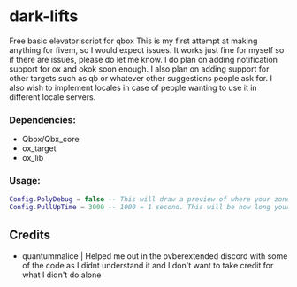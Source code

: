 # dark-lifts
Free basic elevator script for qbox
This is my first attempt at making anything for fivem, so I would expect issues. It works just fine for myself so if there are issues, please do let me know.
I do plan on adding notification support for ox and okok soon enough. I also plan on adding support for other targets such as qb or whatever other suggestions people ask for.
I also wish to implement locales in case of people wanting to use it in different locale servers.

### Dependencies:
 - Qbox/Qbx_core
 - ox_target
 - ox_lib

### Usage:
```lua
Config.PolyDebug = false -- This will draw a preview of where your zones are when set to true
Config.PullUpTime = 3000 -- 1000 = 1 second. This will be how long your screen stays black for while transitioning. Recommend 3000 or higher
```
 ## Credits
 - quantummalice | Helped me out in the ovberextended discord with some of the code as I didnt understand it and I don't want to take credit for what I didn't do alone
